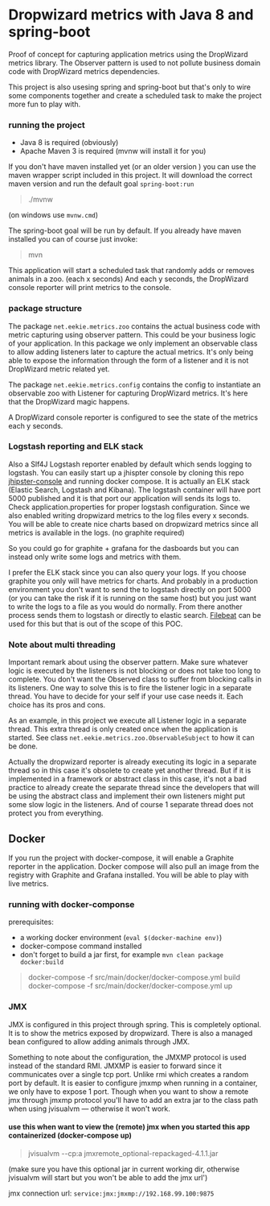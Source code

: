 Dropwizard metrics with Java 8 and spring-boot
==============================================

Proof of concept for capturing application metrics using the DropWizard metrics library.
The Observer pattern is used to not pollute business domain code with DropWizard metrics dependencies.

This project is also usesing spring and spring-boot but that's only to wire some components together and create
a scheduled task to make the project more fun to play with.

### running the project

 * Java 8 is required (obviously)
 * Apache Maven 3 is required (mvnw will install it for you)
 
 If you don't have maven installed yet (or an older version ) you can use the maven wrapper script 
 included in this project. It will download the correct maven version and run the default goal `spring-boot:run`

> ./mvnw

(on windows use `mvnw.cmd`)

The spring-boot goal will be run by default.
If you already have maven installed you can of course just invoke: 

> mvn

This application will start a scheduled task that randomly adds or removes animals in a zoo. (each x seconds) And each y
seconds, the DropWizard console reporter will print metrics to the console.

### package structure
The package `net.eekie.metrics.zoo` contains the actual business code with metric capturing using observer pattern.
This could be your business logic of your application. In this package we only implement an observable class to allow 
adding listeners later to capture the actual metrics. It's only being able to expose the information through the form
 of a listener and it is not DropWizard metric related yet.

The package `net.eekie.metrics.config` contains the config to instantiate an observable zoo with Listener for
capturing DropWizard metrics. It's here that the DropWizard magic happens.

A DropWizard console reporter is configured to see the state of the metrics each y seconds.

### Logstash reporting and ELK stack
Also a Slf4J Logstash reporter enabled by default which sends logging to logstash. 
You can easily start up a jhispter console by cloning this repo [jhipster-console](https://github.com/jhipster/jhipster-console) and running
 docker compose. It is actually an ELK stack (Elastic Search, Logstash and Kibana). The logstash container will have
port 5000 published and it is that port our application will sends its logs to. Check application.properties for proper
logstash configuration. Since we also enabled writing dropwizard metrics to the log files every x seconds. You will be 
able to create nice charts based on dropwizard metrics since all metrics is available in the logs. (no graphite required)

So you could go for graphite + grafana for the dasboards but you can instead only write some logs and metrics with them.

I prefer the ELK stack since you can also query your logs. If you choose graphite you only will have metrics for charts.
And probably in a production environment you don't want to send the to logstash directly on port 5000 (or you can take the risk if it is running on the same host)
but you just want to write the logs to a file as you would do normally. From there another process sends them to logstash or directly to elastic search. 
[Filebeat](https://www.elastic.co/products/beats/filebeat) can be used for this but that is out of the scope of this POC.




### Note about multi threading
Important remark about using the observer pattern. Make sure whatever logic is executed by the listeners is not
blocking or does not take too long to complete. You don't want the Observed class to suffer from blocking calls in its
listeners. One way to solve this is to fire the listener logic in a separate thread. You have to decide for your self
if your use case needs it. Each choice has its pros and cons.

As an example, in this project we execute all Listener logic in a separate thread. This extra thread is only created
once when the application is started. See class `net.eekie.metrics.zoo.ObservableSubject` to how it can be done.

Actually the dropwizard reporter is already executing its logic in a separate thread so in this case it's obsolete to 
create yet another thread. But if it is implemented in a framework or abstract class in this case, it's not a bad practice
to already create the separate thread since the developers that will be using the abstract class and implement their own
 listeners might put some slow logic in the listeners. And of course 1 separate thread does not protect you from everything.

## Docker

If you run the project with docker-compose, it will enable a Graphite reporter in the application. Docker compose will
 also pull an image from the registry with Graphite and Grafana installed. You will be able to play with live metrics.


### running with docker-componse

prerequisites:

* a working docker environment (`eval $(docker-machine env)`)
* docker-compose command installed
* don't forget to build a jar first, for example `mvn clean package docker:build`

> docker-compose -f src/main/docker/docker-compose.yml build
> docker-compose -f src/main/docker/docker-compose.yml up


### JMX

JMX is configured in this project through spring. This is completely optional. It is to show
the metrics exposed by dropwizard. There is also a managed bean configured to allow adding animals
through JMX.

Something to note about the configuration, the JMXMP protocol is used instead of the standard RMI. JMXMP
is easier to forward since it communicates over a single tcp port. Unlike rmi which creates a random port by default.
It is easier to configure jmxmp when running in a container, we only have to expose 1 port. Though
when you want to show a remote jmx through jmxmp protocol you'll have to add an extra jar to the class
path when using jvisualvm &mdash; otherwise it won't work.

#### use this when want to view the (remote) jmx when you started this app containerized (docker-compose up)

> jvisualvm --cp:a jmxremote_optional-repackaged-4.1.1.jar

(make sure you have this optional jar in current working dir, otherwise jvisualvm will start but you won't be able to add the jmx url')

jmx connection url: `service:jmx:jmxmp://192.168.99.100:9875`

